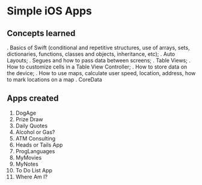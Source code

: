 # Simple iOS Apps


## Concepts learned

. Basics of Swift (conditional and repetitive structures, use of arrays, sets, dictionaries, functions, classes and objects, inheritance, etc);
. Auto Layouts;
. Segues and how to pass data between screens;
. Table Views;
. How to customize cells in a Table View Controller;
. How to store data on the device;
. How to use maps, calculate user speed, location, address, how to mark locations on a map
. CoreData

## Apps created

1) DogAge
2) Prize Draw
3) Daily Quotes
4) Alcohol or Gas?
5) ATM Consulting
6) Heads or Tails App
7) ProgLanguages
8) MyMovies
9) MyNotes
10) To Do List App
11) Where Am I?
